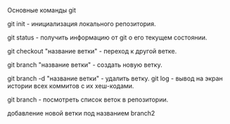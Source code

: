 Основные команды git

git init - инициализация локального репозитория.

git status - получить информацию от git о его текущем состоянии.

git checkout "название ветки" - переход к другой ветке.

git branch "название ветки" - создать новую ветку.

git branch -d "название ветки" - удалить ветку.
git log - вывод на экран истории всех коммитов с их хеш-кодами.

git branch - посмотреть список веток в репозитории.

добавление новой ветки под названием branch2
